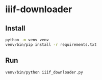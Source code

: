 # iiif-downloader

## Install
```bash
python -m venv venv
venv/bin/pip install -r requirements.txt
```

## Run
```
venv/bin/python iiif_downloader.py
```
